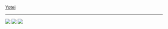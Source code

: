 [Yotei](https://yotei.page)

---

![](http://github-profile-summary-cards.vercel.app/api/cards/profile-details?username=s7tya&theme=default)
![](http://github-profile-summary-cards.vercel.app/api/cards/stats?username=s7tya&theme=default)
![](http://github-profile-summary-cards.vercel.app/api/cards/productive-time?username=s7tya&theme=default&utcOffset=8)
